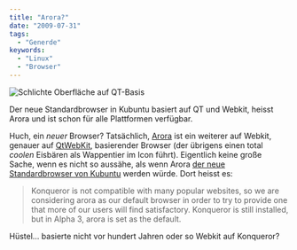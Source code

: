 ```yaml
---
title: "Arora?"
date: "2009-07-31"
tags:
  - "Generde"
keywords:
  - "Linux"
  - "Browser"
---
```


![Schlichte Oberfläche auf QT-Basis](/images/codecandies/arora.png)

Der neue Standardbrowser in Kubuntu basiert auf QT und Webkit, heisst Arora und ist schon für alle Plattformen verfügbar.

Huch, ein _neuer_ Browser? Tatsächlich, [Arora](http://code.google.com/p/arora/) ist ein weiterer auf Webkit, genauer auf [QtWebKit](http://code.google.com/p/arora/wiki/QtWebKit), basierender Browser (der übrigens einen total _coolen_ Eisbären als Wappentier im Icon führt). Eigentlich keine große Sache, wenn es nicht so aussähe, als wenn Arora [der neue Standardbrowser von Kubuntu](https://wiki.ubuntu.com/KarmicKoala/Alpha3/Kubuntu) werden würde. Dort heisst es:

> Konqueror is not compatible with many popular websites, so we are considering arora as our default browser in order to try to provide one that more of our users will find satisfactory. Konqueror is still installed, but in Alpha 3, arora is set as the default.

Hüstel… basierte nicht vor hundert Jahren oder so Webkit auf Konqueror?
